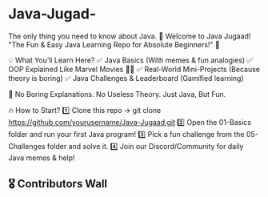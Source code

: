 # Java-Jugad-
The only thing you need to know about Java.
🚀 Welcome to Java Jugaad!
"The Fun & Easy Java Learning Repo for Absolute Beginners!" 🎉

💡 What You’ll Learn Here?
✅ Java Basics (With memes & fun analogies)
✅ OOP Explained Like Marvel Movies 🦸‍♂️
✅ Real-World Mini-Projects (Because theory is boring)
✅ Java Challenges & Leaderboard (Gamified learning)

📌 No Boring Explanations. No Useless Theory. Just Java, But Fun.

🔥 How to Start?
1️⃣ Clone this repo → git clone https://github.com/yourusername/Java-Jugaad.git
2️⃣ Open the 01-Basics folder and run your first Java program!
3️⃣ Pick a fun challenge from the 05-Challenges folder and solve it.
4️⃣ Join our Discord/Community for daily Java memes & help!

🎖 Contributors Wall
----
